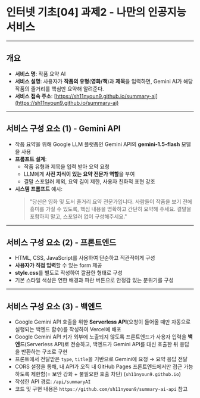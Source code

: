 # 인터넷 기초[04] 과제2 - 나만의 인공지능 서비스

---

## 개요

- **서비스 명**: 작품 요약 AI
- **서비스 설명**: 사용자가 **작품의 유형**(**영화/책**)과 **제목**을 입력하면, Gemini AI가 해당 작품의 줄거리를 핵심만 요약해 알려준다.
- **서비스 접속 주소**: [https://sh11nyoun9.github.io/summary-ai](https://sh11nyoun9.github.io/summary-ai)

---

## 서비스 구성 요소 (1) - Gemini API

- 작품 요약을 위해 Google LLM 플랫폼인 Gemini API의 **gemini-1.5-flash** 모델을 사용
- **프롬프트 설계**:
  - 작품 유형과 제목을 입력 받아 요약 요청
  - LLM에게 **사전 지식이 있는 요약 전문가 역할**을 부여
  - 결말 스포일러 제외, 요약 길이 제한, 사용자 친화적 표현 강조
- **시스템 프롬프트** 예시:
  > "당신은 영화 및 도서 줄거리 요약 전문가입니다. 사람들이 작품을 보기 전에 흥미를 가질 수 있도록, 핵심 내용을 명확하고 간단히 요약해 주세요. 결말을 포함하지 말고, 스포일러 없이 구성해주세요."

---

## 서비스 구성 요소 (2) - 프론트엔드

- HTML, CSS, JavaScript를 사용하여 단순하고 직관적이게 구성
- **사용자가 직접 입력**할 수 있는 form 제공
- **style.css**를 별도로 작성하여 깔끔한 형태로 구성
- 기본 스타일 색상은 연한 배경과 파란 버튼으로 안정감 있는 분위기를 구성

---

## 서비스 구성 요소 (3) - 백엔드

- Google Gemini API 호출을 위한 **Serverless API**(요청이 들어올 때만 자동으로 실행되는 백엔드 함수)를 작성하여 Vercel에 배포
- Google Gemini API 키가 외부에 노출되지 않도록 프론트엔드가 사용자 입력을 **백엔드**(Serverless API)로 전송하고, 백엔드가 Gemini API를 대신 호출한 뒤 응답을 반환하는 구조로 구현
- 프론트에서 전달받은 `type`, `title`을 기반으로 Gemini에 요청 → 요약 응답 전달
- CORS 설정을 통해, 내 API가 오직 내 GitHub Pages 프론트엔드에서만 접근 가능하도록 제한함(= 보안 강화 + 불필요한 호출 차단) (`sh11nyoun9.github.io`)
- 작성한 API 경로: `/api/summaryAI`
- 코드 및 구현 내용은 `https://github.com/sh11nyoun9/summary-ai-api` 참고
